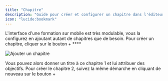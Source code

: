 ```yaml
---
title: "Chapitre"
description: "Guide pour créer et configurer un chapitre dans l'éditeur ePoc."
icon: "lucide:bookmark"
---
```

L'interface d'une formation sur mobile est très modulable, vous la configurez en ajoutant autant de chapitres que de besoin. Pour créer un chapitre, cliquer sur le bouton + ****

![Ajouter un chapitre](/images/chapter.png)

Vous pouvez alors donner un titre à ce chapitre 1 et lui attribuer des objectifs. Pour créer le chapitre 2, suivez la même démarche en cliquant de nouveau sur le bouton +
